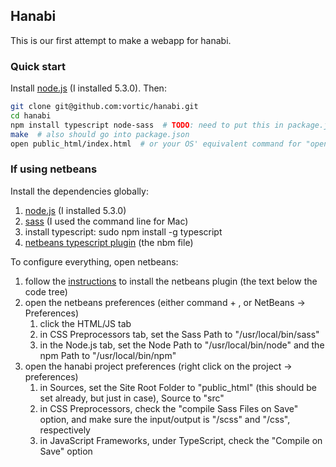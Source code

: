 ## Hanabi

This is our first attempt to make a webapp for hanabi.

### Quick start

Install [node.js](https://nodejs.org/en/) (I installed 5.3.0). Then:

```sh
git clone git@github.com:vortic/hanabi.git
cd hanabi
npm install typescript node-sass  # TODO: need to put this in package.json
make  # also should go into package.json
open public_html/index.html  # or your OS' equivalent command for "open"
```

### If using netbeans

Install the dependencies globally:

1. [node.js](https://nodejs.org/en/) (I installed 5.3.0)
2. [sass](http://sass-lang.com/install) (I used the command line for Mac)
3. install typescript: sudo npm install -g typescript
4. [netbeans typescript plugin](https://github.com/Everlaw/nbts/releases) (the nbm file)

To configure everything, open netbeans:

1. follow the [instructions](https://github.com/Everlaw/nbts#installation) to install the netbeans plugin (the text below the code tree)
2. open the netbeans preferences (either command + , or NetBeans -> Preferences)
    1. click the HTML/JS tab
    2. in CSS Preprocessors tab, set the Sass Path to "/usr/local/bin/sass"
    3. in the Node.js tab, set the Node Path to "/usr/local/bin/node" and the npm Path to "/usr/local/bin/npm"
3. open the hanabi project preferences (right click on the project -> preferences)
    1. in Sources, set the Site Root Folder to "public_html" (this should be set already, but just in case), Source to "src"
    2. in CSS Preprocessors, check the "compile Sass Files on Save" option, and make sure the input/output is "/scss" and "/css", respectively
    3. in JavaScript Frameworks, under TypeScript, check the "Compile on Save" option
